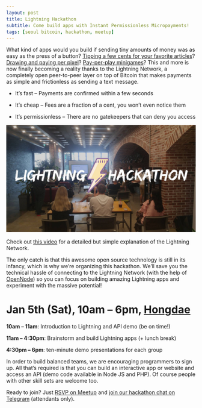 ```yaml
---
layout: post
title: Lightning Hackathon
subtitle: Come build apps with Instant Permissionless Micropayments!
tags: [seoul bitcoin, hackathon, meetup]
---
```

What kind of apps would you build if sending tiny amounts of money was as easy as the press of a button? [Tipping a few cents for your favorite articles](https://yalls.org)? [Drawing and paying per pixel](https://satoshis.place)? [Pay-per-play minigames](http://www.mandelduck.com/sarutobi)? This and more is now finally becoming a reality thanks to the Lightning Network, a completely open peer-to-peer layer on top of Bitcoin that makes payments as simple and frictionless as sending a text message.

- It’s fast – Payments are confirmed within a few seconds

- It’s cheap – Fees are a fraction of a cent, you won’t even notice them

- It’s permissionless – There are no gatekeepers that can deny you access

![Lightning Hackathon](/img/hackathon.jpg)

Check out [this video](http://youtu.be/rrr_zPmEiME) for a detailed but simple explanation of the Lightning Network.

The only catch is that this awesome open source technology is still in its infancy, which is why we’re organizing this hackathon. We’ll save you the technical hassle of connecting to the Lightning Network (with the help of [OpenNode](https://www.opennode.co)) so you can focus on building amazing Lightning apps and experiment with the massive potential!

# Jan 5th (Sat), 10am – 6pm, [Hongdae](https://goo.gl/maps/Z8JQd9iVa6v)

**10am – 11am**: Introduction to Lightning and API demo (be on time!)

**11am – 4:30pm**: Brainstorm and build Lightning apps (+ lunch break)

**4:30pm – 6pm**: ten-minute demo presentations for each group

In order to build balanced teams, we are encouraging programmers to sign up. All that’s required is that you can build an interactive app or website and access an API (demo code available in Node JS and PHP). Of course people with other skill sets are welcome too.

Ready to join? Just [RSVP on Meetup](https://www.meetup.com/seoulbitcoin/events/xgcxnpyzcbhb/) and [join our hackathon chat on Telegram](https://t.me/joinchat/Ah5yLVDTfsNh11eW-e6XqQ) (attendants only).
